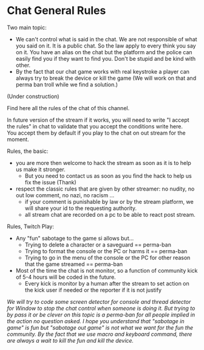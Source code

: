 # Chat General Rules

Two main topic:
- We can't control what is said in the chat. We are not responsible of what you said on it. It is a public chat. So the law apply to every think you say on it. You have an alias on the chat but the platform and the police can easily find you if they want to find you. Don't be stupid and be kind with other.
- By the fact that our chat game works with real keystroke a player can always try to break the device or kill the game (We will work on that and perma ban troll while we find a solution.)

(Under construction)

  
Find here all the rules of the chat of this channel.  
  
In future version of the stream if it works, you will need to write "I accept the rules" in chat to validate that you accept the conditions write here.  
You accept them by default if you play to the chat on out stream for the moment.  


Rules, the basic:
- you are more then welcome to hack the stream as soon as it is to help us make it stronger.
  - But you need to contact us as soon as you find the hack to help us fix the issue (Thank) 
- respect the classic rules that are given by other streamer: no nudity, no out low comment, no nazi, no racism ...
  - if your comment is punishable by law or by the stream platform, we will share your id to the requesting authority.
  - all stream chat are recorded on a pc to be able to react post stream.

Rules, Twitch Play:
- Any "fun" sabotage to the game si allows but...
  - Trying to delete a character or a saveguard == perma-ban
  - Trying to format the console or the PC or harms it == perma-ban
  - Trying to go in the menu of the console or the PC for other reason that the game streamed == perma-ban
- Most of the time the chat is not monitor, so a function of community kick of 5-4 hours will be coded in the future.
  - Every kick is monitor by a human after the stream to set action on the kick user if needed or the reporter if it is not justify 
  
_We will try to code some screen detector for console and thread detector for Window to stop the chat control when someone is doing it. But trying to by pass it or be clever on this topic is a perma-ban for all people implied in the action no question asked.  I hope you understand that "sabotage in game" is fun but "sabotage out game" is not what we want for the fun the community.
By the fact that we use macro and keyboard command, there are always a wait to kill the fun and kill the device._
